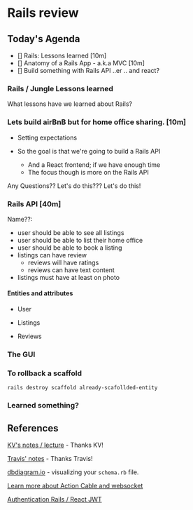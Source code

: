 Rails review
===

## Today's Agenda

- [] Rails: Lessons learned [10m]
- [] Anatomy of a Rails App - a.k.a MVC [10m]
- [] Build something with Rails API ..er .. and react?

### Rails / Jungle Lessons learned

What lessons have we learned about Rails?

### Lets build airBnB but for home office sharing. [10m]

  - Setting expectations

  - So the goal is that we're going to build a Rails API
    + And a React frontend; if we have enough time
    + The focus though is more on the Rails API

Any Questions?? Let's do this??? Let's do this!


### Rails API [40m]

Name??:

- user should be able to see all listings
- user should be able to list their home office
- user should be able to book a listing
- listings can have review
  + reviews will have ratings
  + reviews can have text content
- listings must have at least on photo

#### Entities and attributes

- User

- Listings

- Reviews


### The GUI



### To rollback a scaffold

`rails destroy scaffold already-scafollded-entity`

### Learned something?



## References

[KV's notes / lecture](https://web.compass.lighthouselabs.ca/activities/433/lectures/3405) - Thanks KV!

[Travis' notes](https://web.compass.lighthouselabs.ca/activities/433/lectures/3263) - Thanks Travis!

[dbdiagram.io](dbdiagram.io) - visualizing your `schema.rb` file.

[Learn more about Action Cable and websocket](https://medium.com/@dakota.lillie/using-action-cable-with-react-c37df065f296)

[Authentication Rails / React JWT](https://levelup.gitconnected.com/jwt-auth-in-a-react-rails-app-8a7e6ba1ac0)
